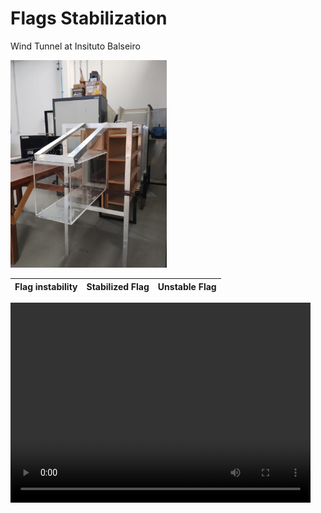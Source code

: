 #  Flags Stabilization 

Wind Tunnel at Insituto Balseiro 

<img src="/figures/tunel_balseiro.jpeg" alt="tunel_balseiro" width="250"/>

| Flag instability | Stabilized Flag | Unstable Flag |
|------------------|-----------------|---------------|



 <video width="480" height="320" autoplay loop controls="controls"><source src='./video_flag_stable.mp4' type="video/mp4"></video>











